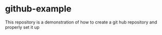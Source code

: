 # github-example
This repository is a demonstration of how to create a git hub repository and properly set it up

